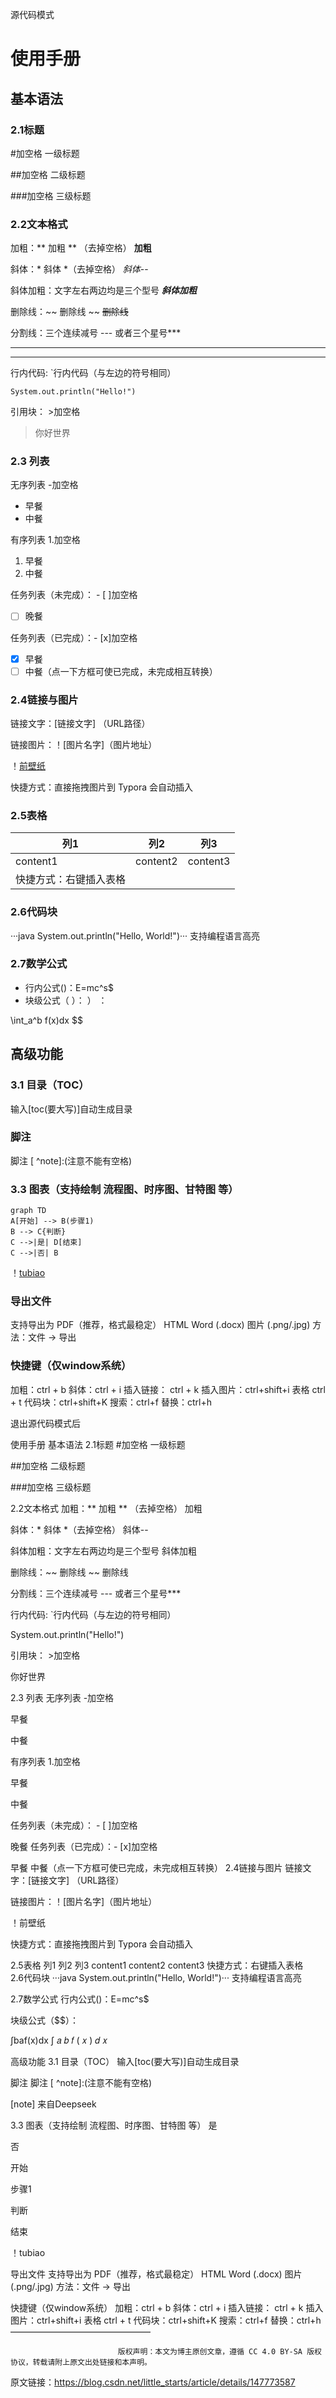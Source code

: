 源代码模式

# 使用手册

## 基本语法

### 2.1标题

#加空格 一级标题

##加空格 二级标题

###加空格 三级标题

### 2.2文本格式

加粗：** 加粗 **  （去掉空格）     **加粗**

斜体：* 斜体 *（去掉空格）   *斜体*--

斜体加粗：文字左右两边均是三个型号      ***斜体加粗***

删除线：~~ 删除线 ~~     ~~删除线~~

分割线：三个连续减号 --- 或者三个星号***

---

***

行内代码:  `行内代码（与左边的符号相同）

  `System.out.println("Hello!") `

引用块： >加空格

> 你好世界

### 2.3 列表

无序列表  -加空格

- 早餐
- 中餐

有序列表 1.加空格

1. 早餐
2. 中餐

任务列表（未完成）： - [ ]加空格

- [ ] 晚餐

任务列表（已完成）：- [x]加空格

- [x] 早餐
- [ ] 中餐（点一下方框可使已完成，未完成相互转换）

### 2.4链接与图片

链接文字：[链接文字] （URL路径）

链接图片：！[图片名字]（图片地址）

！[前壁纸](C:\Users\littlestart\Pictures\Screenshots)

快捷方式：直接拖拽图片到 Typora 会自动插入

### 2.5表格

| 列1                    | 列2      | 列3      |
| ---------------------- | -------- | -------- |
| content1               | content2 | content3 |
| 快捷方式：右键插入表格 |          |          |
### 2.6代码块
···java
System.out.println("Hello, World!")···
支持编程语言高亮
### 2.7数学公式
- 行内公式($)：$E=mc^s$
- 块级公式（
）：
）
：

\int_a^b f(x)dx
$$
## 高级功能
### 3.1 目录（TOC）
输入[toc(要大写)]自动生成目录
### 脚注
脚注 [ ^note]:(注意不能有空格)
[^note]: 来自Deepseek
### 3.3 图表（支持绘制 流程图、时序图、甘特图 等）
```mermaid
graph TD
A[开始] --> B(步骤1)
B --> C{判断}
C -->|是| D[结束]
C -->|否| B
```
！[tubiao](C:\Users\littlestart\Pictures\Screenshots\tubiao.png)
### 导出文件
支持导出为
PDF（推荐，格式最稳定）
HTML
Word (.docx)
图片 (.png/.jpg)
方法：文件 → 导出
### 快捷键（仅window系统）
加粗：ctrl + b  斜体：ctrl + i  插入链接： ctrl + k   插入图片：ctrl+shift+i
表格 ctrl + t  代码块：ctrl+shift+K   搜索：ctrl+f  替换：ctrl+h

退出源代码模式后

使用手册
基本语法
2.1标题
#加空格 一级标题

##加空格 二级标题

###加空格 三级标题

2.2文本格式
加粗：** 加粗 ** （去掉空格） 加粗

斜体：* 斜体 *（去掉空格） 斜体--

斜体加粗：文字左右两边均是三个型号 斜体加粗

删除线：~~ 删除线 ~~ 删除线

分割线：三个连续减号 --- 或者三个星号***

行内代码: `行内代码（与左边的符号相同）

System.out.println("Hello!")

引用块： >加空格

你好世界

2.3 列表
无序列表 -加空格

早餐

中餐

有序列表 1.加空格

早餐

中餐

任务列表（未完成）： - [ ]加空格

晚餐
任务列表（已完成）：- [x]加空格

早餐
中餐（点一下方框可使已完成，未完成相互转换）
2.4链接与图片
链接文字：[链接文字] （URL路径）

链接图片：！[图片名字]（图片地址）

！前壁纸

快捷方式：直接拖拽图片到 Typora 会自动插入

2.5表格
列1	列2	列3
content1	content2	content3
快捷方式：右键插入表格		
2.6代码块
···java System.out.println("Hello, World!")··· 支持编程语言高亮

2.7数学公式
行内公式($)：$E=mc^s$

块级公式（$$）：

∫baf(x)dx
∫
𝑎
𝑏
𝑓
(
𝑥
)
𝑑
𝑥

高级功能
3.1 目录（TOC）
输入[toc(要大写)]自动生成目录

脚注
脚注 [ ^note]:(注意不能有空格)

[note]  来自Deepseek

3.3 图表（支持绘制 流程图、时序图、甘特图 等）
是

否

开始

步骤1

判断

结束

！tubiao

导出文件
支持导出为 PDF（推荐，格式最稳定） HTML Word (.docx) 图片 (.png/.jpg) 方法：文件 → 导出

快捷键（仅window系统）
加粗：ctrl + b 斜体：ctrl + i 插入链接： ctrl + k 插入图片：ctrl+shift+i 表格 ctrl + t 代码块：ctrl+shift+K 搜索：ctrl+f 替换：ctrl+h
————————————————

                            版权声明：本文为博主原创文章，遵循 CC 4.0 BY-SA 版权协议，转载请附上原文出处链接和本声明。

原文链接：https://blog.csdn.net/little_starts/article/details/147773587